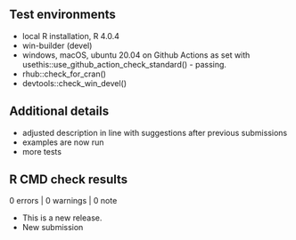 ## Test environments
* local R installation, R 4.0.4
* win-builder (devel)
* windows, macOS, ubuntu 20.04 on Github Actions as set with usethis::use_github_action_check_standard() - passing.
* rhub::check_for_cran()
* devtools::check_win_devel()

## Additional details
* adjusted description in line with suggestions after previous submissions
* examples are now run
* more tests

## R CMD check results

0 errors | 0 warnings | 0 note

* This is a new release.
* New submission
